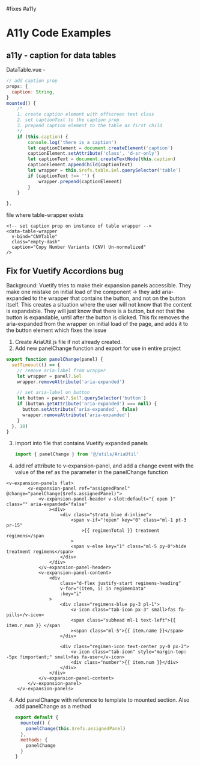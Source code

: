 #fixes #a11y

# A11y Code Examples

## a11y - caption for data tables

DataTable.vue -

```js
// add caption prop
props: {
  caption: String,
}
mounted() {
	/*
	1. create caption element with offscreen text class
	2. set captionText to the caption prop
	3. prepend caption element to the table as first child
	*/
	if (this.caption) {
		console.log('there is a caption')
		let captionElement = document.createElement('caption')
		captionElement.setAttribute('class', 'd-sr-only')
		let captionText = document.createTextNode(this.caption)
		captionElement.appendChild(captionText)
		let wrapper = this.$refs.table.$el.querySelector('table')
		if (captionText !== '') {
			wrapper.prepend(captionElement)
		}
	}

},
```

file where table-wrapper exists

```vue
<!-- set caption prop on instance of table wrapper -->
<data-table-wrapper
  v-bind="CNVTable"
  class="empty-dash"
  caption="Copy Number Variants (CNV) Un-normalized"
/>
```

## Fix for Vuetify Accordions bug

Background: Vuetify tries to make their expansion panels accessible. They make one mistake on initial load of the component -> they add aria-expanded to the wrapper that contains the button, and not on the button itself. This creates a situation where the user will not know that the content is expandable. They will just know that there is a button, but not that the button is expandable, until after the button is clicked. This fix removes the aria-expanded from the wrapper on initial load of the page, and adds it to the button element which fixes the issue

1. Create AriaUtil.js file if not already created.
2. Add new panelChange function and export for use in entire project

```js
export function panelChange(panel) {
  setTimeout(() => {
    // remove aria-label from wrapper
    let wrapper = panel?.$el
    wrapper.removeAttribute('aria-expanded')

    // set aria-label on button
    let button = panel?.$el?.querySelector('button')
    if (button.getAttribute('aria-expanded') === null) {
      button.setAttribute('aria-expanded', false)
      wrapper.removeAttribute('aria-expanded')
    }
  }, 10)
}
```

3. import into file that contains Vuetify expanded panels

   ```js
   import { panelChange } from '@/utils/AriaUtil'
   ```

4. add ref attribute to v-expansion-panel, and add a change event with the value of the ref as the parameter in the panelChange function

```vue
<v-expansion-panels flat>
		<v-expansion-panel ref="assignedPanel" @change="panelChange($refs.assignedPanel)">
			<v-expansion-panel-header v-slot:default="{ open }" class="" aria-expanded="false"
				><div>
					<div class="strata_blue d-inline">
						<span v-if="!open" key="0" class="ml-1 pt-3 pr-15"
							>{{ regimenTotal }} treatment regimens</span
						>
						<span v-else key="1" class="ml-5 py-0">hide treatment regimens</span>
					</div>
				</div>
			</v-expansion-panel-header>
			<v-expansion-panel-content>
				<div
					class="d-flex justify-start regimens-heading"
					v-for="(item, i) in regimenData"
					:key="i"
				>
					<div class="regimens-blue py-3 pl-1">
						<v-icon class="tab-icon px-3" small>fas fa-pills</v-icon>
						<span class="subhead ml-1 text-left">{{ item.r_num }} </span
						><span class="ml-5">{{ item.name }}</span>
					</div>

					<div class="regimen-icon text-center py-0 px-2">
						<v-icon class="tab-icon" style="margin-top: -5px !important;" small>fas fa-user</v-icon>
						<div class="number">{{ item.num }}</div>
					</div>
				</div>
			</v-expansion-panel-content>
		</v-expansion-panel>
	</v-expansion-panels>
```

4. Add panelChange with reference to template to mounted section. Also add panelChange as a method

   ```js
   export default {
     mounted() {
       panelChange(this.$refs.assignedPanel)
     },
     methods: {
       panelChange
     }
   }
   ```
